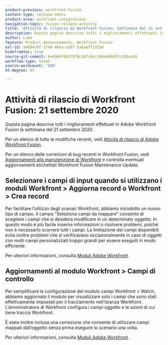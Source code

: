 ```yaml
---
product-previous: workfront-fusion
content-type: release-notes
product-area: workfront-integrations
navigation-topic: fusion-release-activity
title: 'Attività di rilascio di Workfront Fusion: Settimana del 21 settembre 2020'
description: Questa pagina descrive tutti i miglioramenti effettuati in Adobe Workfront Fusion la settimana del 21 settembre 2020.
author: Luke
feature: Product Announcements, Workfront Fusion
exl-id: 94094c0f-1f40-46ea-a58f-5a6aa7f131a8
hidefromtoc: true
source-git-commit: be4904f0b37870c1bfc8ec345e468d5fc283aa36
workflow-type: tm+mt
source-wordcount: '269'
ht-degree: 0%

---
```


# Attività di rilascio di Workfront Fusion: 21 settembre 2020

Questa pagina descrive tutti i miglioramenti effettuati in Adobe Workfront Fusion la settimana del 21 settembre 2020.

Per un elenco di tutte le modifiche recenti, vedi [Attività di rilascio di Adobe Workfront Fusion](../../../../../product-announcements/product-releases/fusion-release-activity/fusion-release-activity.md).

Per un elenco delle correzioni di bug recenti in Workfront Fusion, vedi [Aggiornamenti alla manutenzione di Workfront](https://one.workfront.com/s/article/Workfront-Maintenance-Updates-1882317350) e controlla eventuali aggiornamenti etichettati Workfront Fusion Maintenance Update.

## Selezionare i campi di input quando si utilizzano i moduli Workfront > Aggiorna record o Workfront > Crea record

Per facilitare l’utilizzo degli scenari Workfront, abbiamo introdotto un nuovo tipo di campo. Il campo &quot;Seleziona campi da mappare&quot; consente di scegliere i campi che si desidera modificare in un determinato oggetto. In questo modo è più facile inserire informazioni o risolvere problemi, poiché non è necessario scorrere tutti i campi. La limitazione dei campi disponibili evita inoltre problemi che si verificavano occasionalmente in caso di oggetti con molti campi personalizzati troppo grandi per essere eseguiti in modo efficiente.

Per ulteriori informazioni, consulta [Moduli Adobe Workfront](../../../../../workfront-fusion/apps-and-their-modules/workfront-modules.md).

## Aggiornamenti al modulo Workfront > Campi di controllo

Per semplificare la configurazione del modulo campi Workfront > Watch, abbiamo aggiornato il modulo per visualizzare solo i campi che sono stati effettivamente impostati per il tracciamento nell’istanza Workfront. L’amministratore di Workfront configura i campi oggetto e le azioni di cui tiene traccia Workfront.

È stata inoltre inclusa una correzione che consente di utilizzare campi mappati dall’oggetto senza prima eseguire lo scenario una volta.

Per ulteriori informazioni, consulta [Moduli Adobe Workfront](../../../../../workfront-fusion/apps-and-their-modules/workfront-modules.md).
